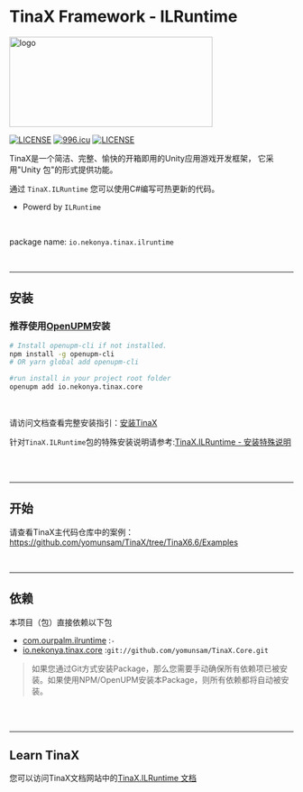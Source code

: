 # TinaX Framework - ILRuntime

<img src="https://github.com/yomunsam/TinaX.Core/raw/master/readme_res/logo.png" width = "360" height = "160" alt="logo" align=center />

[![LICENSE](https://img.shields.io/badge/license-NPL%20(The%20996%20Prohibited%20License)-blue.svg)](https://github.com/996icu/996.ICU/blob/master/LICENSE)
<a href="https://996.icu"><img src="https://img.shields.io/badge/link-996.icu-red.svg" alt="996.icu"></a>
[![LICENSE](https://camo.githubusercontent.com/890acbdcb87868b382af9a4b1fac507b9659d9bf/68747470733a2f2f696d672e736869656c64732e696f2f62616467652f6c6963656e73652d4d49542d626c75652e737667)](https://github.com/yomunsam/TinaX/blob/master/LICENSE)

<!-- [![LICENSE](https://camo.githubusercontent.com/3867ce531c10be1c59fae9642d8feca417d39b58/68747470733a2f2f696d672e736869656c64732e696f2f6769746875622f6c6963656e73652f636f6f6b6965592f596561726e696e672e737667)](https://github.com/yomunsam/TinaX/blob/master/LICENSE) -->

TinaX是一个简洁、完整、愉快的开箱即用的Unity应用游戏开发框架， 它采用"Unity 包"的形式提供功能。

通过 `TinaX.ILRuntime` 您可以使用C#编写可热更新的代码。

- Powerd by `ILRuntime`

<br>

package name: `io.nekonya.tinax.ilruntime`

<br>

------

## 安装

### 推荐使用[OpenUPM](https://openupm.com/)安装

``` bash
# Install openupm-cli if not installed.
npm install -g openupm-cli
# OR yarn global add openupm-cli

#run install in your project root folder
openupm add io.nekonya.tinax.core
```

<br>

请访问文档查看完整安装指引：[安装TinaX](https://tinax.corala.space/#/cmn-hans/tinax/install/install_tinax)

针对`TinaX.ILRuntime`包的特殊安装说明请参考:[TinaX.ILRuntime - 安装特殊说明](http://tinax.corala.space/#/cmn-hans/ilruntime/README)

<br><br>

------

## 开始

请查看TinaX主代码仓库中的案例：https://github.com/yomunsam/TinaX/tree/TinaX6.6/Examples

<br>

------


## 依赖

本项目（包）直接依赖以下包

- [com.ourpalm.ilruntime](https://github.com/Ourpalm/ILRuntime) :`-`
- [io.nekonya.tinax.core](https://github.com/yomunsam/tinax.core) :`git://github.com/yomunsam/TinaX.Core.git`

> 如果您通过Git方式安装Package，那么您需要手动确保所有依赖项已被安装。如果使用NPM/OpenUPM安装本Package，则所有依赖都将自动被安装。 

<br><br>

------

## Learn TinaX

您可以访问TinaX文档网站中的[TinaX.ILRuntime 文档](http://tinax.corala.space/#/cmn-hans/ilruntime/README)
